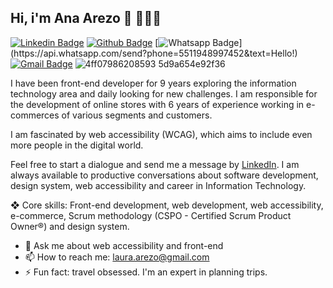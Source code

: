 ## Hi, i'm Ana Arezo 👋 👩🏻‍💻

[![Linkedin Badge](https://img.shields.io/badge/-LinkedIn-blue?style=flat-square&logo=Linkedin&logoColor=white&link=https://www.linkedin.com/in/anaarezo//)](https://www.linkedin.com/in/anaarezo/)
[![Github Badge](https://img.shields.io/badge/-Github-000?style=flat-square&logo=Github&logoColor=white&link=https://github.com/anaarezo)](https://github.com/anaarezo)
[![Whatsapp Badge](https://img.shields.io/badge/-Whatsapp-4CA143?style=flat-square&labelColor=4CA143&logo=whatsapp&logoColor=white&link=https://api.whatsapp.com/send?phone=5511948997452&text=Hello!)](https://api.whatsapp.com/send?phone=5511948997452&text=Hello!)
[![Gmail Badge](https://img.shields.io/badge/-Gmail-c14438?style=flat-square&logo=Gmail&logoColor=white&link=mailto:laura.arezo@gmail.com)](mailto:laura.arezo@gmail.com)
![4ff07986208593 5d9a654e92f36](https://user-images.githubusercontent.com/13490305/87845761-8fbbe600-c8a0-11ea-9d25-0244f35647f2.gif)


I have been front-end developer for 9 years exploring the information technology area and daily looking for new challenges. I am responsible for the development of online stores with 6 years of experience working in e-commerces of various segments and customers.

I am fascinated by web accessibility (WCAG), which aims to include even more people in the digital world.

Feel free to start a dialogue and send me a message by [LinkedIn](https://www.linkedin.com/in/anaarezo). I am always available to productive conversations about software development, design system, web accessibility and career in Information Technology.

❖ Core skills: Front-end development, web development, web accessibility, e-commerce, Scrum methodology (CSPO - Certified Scrum Product Owner®) and design system.


- 💬 Ask me about web accessibility and front-end
- 📫 How to reach me: laura.arezo@gmail.com
- ⚡ Fun fact: travel obsessed. I'm an expert in planning trips.
